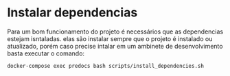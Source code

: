 # Instalar dependencias

Para um bom funcionamento do projeto é necessários que as dependencias estejam isntaladas.
elas são instalar sempre que o projeto é instalado ou atualizado, porém caso precise intalar em um ambinete de desenvolvimento basta executar o comando:

```shell
docker-compose exec predocs bash scripts/install_dependencies.sh
```
